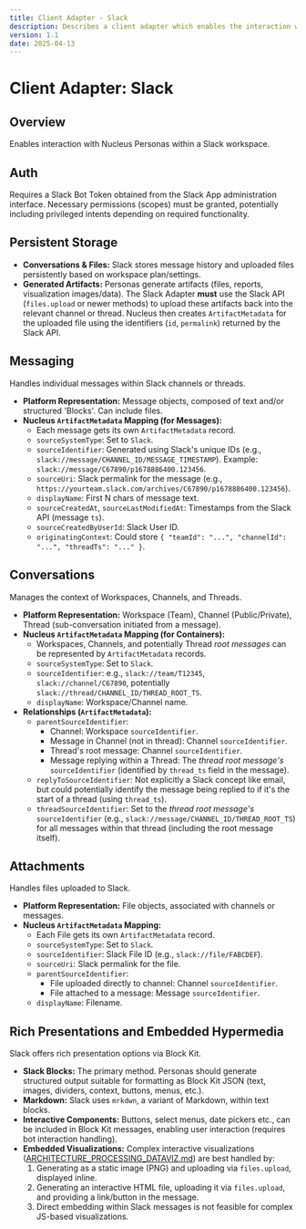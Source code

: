 ```yaml
---
title: Client Adapter - Slack
description: Describes a client adapter which enables the interaction with Nucleus personas in Slack
version: 1.1
date: 2025-04-13
---
```


# Client Adapter: Slack


## Overview

Enables interaction with Nucleus Personas within a Slack workspace.

## Auth

Requires a Slack Bot Token obtained from the Slack App administration interface. Necessary permissions (scopes) must be granted, potentially including privileged intents depending on required functionality.

## Persistent Storage

*   **Conversations & Files:** Slack stores message history and uploaded files persistently based on workspace plan/settings.
*   **Generated Artifacts:** Personas generate artifacts (files, reports, visualization images/data). The Slack Adapter **must** use the Slack API (`files.upload` or newer methods) to upload these artifacts back into the relevant channel or thread. Nucleus then creates `ArtifactMetadata` for the uploaded file using the identifiers (`id`, `permalink`) returned by the Slack API.

## Messaging

Handles individual messages within Slack channels or threads.

*   **Platform Representation:** Message objects, composed of text and/or structured 'Blocks'. Can include files.
*   **Nucleus `ArtifactMetadata` Mapping (for Messages):**
    *   Each message gets its own `ArtifactMetadata` record.
    *   `sourceSystemType`: Set to `Slack`.
    *   `sourceIdentifier`: Generated using Slack's unique IDs (e.g., `slack://message/CHANNEL_ID/MESSAGE_TIMESTAMP`). Example: `slack://message/C67890/p1678886400.123456`.
    *   `sourceUri`: Slack permalink for the message (e.g., `https://yourteam.slack.com/archives/C67890/p1678886400.123456`).
    *   `displayName`: First N chars of message text.
    *   `sourceCreatedAt`, `sourceLastModifiedAt`: Timestamps from the Slack API (message `ts`).
    *   `sourceCreatedByUserId`: Slack User ID.
    *   `originatingContext`: Could store `{ "teamId": "...", "channelId": "...", "threadTs": "..." }`.

## Conversations

Manages the context of Workspaces, Channels, and Threads.

*   **Platform Representation:** Workspace (Team), Channel (Public/Private), Thread (sub-conversation initiated from a message).
*   **Nucleus `ArtifactMetadata` Mapping (for Containers):**
    *   Workspaces, Channels, and potentially Thread *root messages* can be represented by `ArtifactMetadata` records.
    *   `sourceSystemType`: Set to `Slack`.
    *   `sourceIdentifier`: e.g., `slack://team/T12345`, `slack://channel/C67890`, potentially `slack://thread/CHANNEL_ID/THREAD_ROOT_TS`.
    *   `displayName`: Workspace/Channel name.
*   **Relationships (`ArtifactMetadata`):**
    *   `parentSourceIdentifier`:
        *   Channel: Workspace `sourceIdentifier`.
        *   Message in Channel (not in thread): Channel `sourceIdentifier`.
        *   Thread's root message: Channel `sourceIdentifier`.
        *   Message replying within a Thread: The *thread root message's* `sourceIdentifier` (identified by `thread_ts` field in the message).
    *   `replyToSourceIdentifier`: Not explicitly a Slack concept like email, but could potentially identify the message being replied to if it's the start of a thread (using `thread_ts`).
    *   `threadSourceIdentifier`: Set to the *thread root message's* `sourceIdentifier` (e.g., `slack://message/CHANNEL_ID/THREAD_ROOT_TS`) for all messages within that thread (including the root message itself).

## Attachments

Handles files uploaded to Slack.

*   **Platform Representation:** File objects, associated with channels or messages.
*   **Nucleus `ArtifactMetadata` Mapping:**
    *   Each File gets its own `ArtifactMetadata` record.
    *   `sourceSystemType`: Set to `Slack`.
    *   `sourceIdentifier`: Slack File ID (e.g., `slack://file/FABCDEF`).
    *   `sourceUri`: Slack permalink for the file.
    *   `parentSourceIdentifier`:
        *   File uploaded directly to channel: Channel `sourceIdentifier`.
        *   File attached to a message: Message `sourceIdentifier`.
    *   `displayName`: Filename.

## Rich Presentations and Embedded Hypermedia

Slack offers rich presentation options via Block Kit.

*   **Slack Blocks:** The primary method. Personas should generate structured output suitable for formatting as Block Kit JSON (text, images, dividers, context, buttons, menus, etc.).
*   **Markdown:** Slack uses `mrkdwn`, a variant of Markdown, within text blocks.
*   **Interactive Components:** Buttons, select menus, date pickers etc., can be included in Block Kit messages, enabling user interaction (requires bot interaction handling).
*   **Embedded Visualizations:** Complex interactive visualizations ([ARCHITECTURE_PROCESSING_DATAVIZ.md](cci:7://file:///d:/Projects/Nucleus/Docs/Architecture/Processing/ARCHITECTURE_PROCESSING_DATAVIZ.md:0:0-0:0)) are best handled by:
    1.  Generating as a static image (PNG) and uploading via `files.upload`, displayed inline.
    2.  Generating an interactive HTML file, uploading it via `files.upload`, and providing a link/button in the message.
    3.  Direct embedding within Slack messages is not feasible for complex JS-based visualizations.
